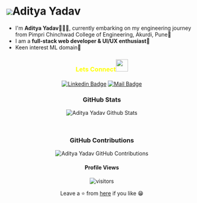 
 # ![](https://res.cloudinary.com/sjdev/image/upload/v1636873972/Git-Readme/Hello_1_rpemnu.gif)Aditya Yadav 
 
 
* I'm **Aditya Yadav**🧑🏻‍🎓, currently embarking on my engineering journey from Pimpri Chinchwad College of Engineering, Akurdi, Pune🚀 <br/>
* I am a **full-stack web developer & UI/UX enthusiast🎨** <br/>
* Keen interest  ML domain🤖


<h3 align="center" style="color:yellow;margin-bottom: 20px;" >Lets Connect<img src="https://raw.githubusercontent.com/ShahriarShafin/ShahriarShafin/main/Assets/handshake.gif" height="32px" style="margin-bottom: -5px;"  > </h3>  
<div align="center" >


</p>

[![Linkedin Badge](https://img.shields.io/badge/-Linkedin-0e76a8?style=flat&labelColor=white&logo=linkedin&logoColor=0e76a8)](https://www.linkedin.com/in/aditya-yadav-34a8861b0/)
[![Mail Badge](https://img.shields.io/badge/-Gmail-c0392b?style=flat&labelColor=white&logo=gmail&logoColor=c0392b)](mailto:yadavadityaanil@gmail.com)

<div align="center">

### GitHub Stats
![Aditya Yadav Github Stats](https://github-readme-stats.vercel.app/api?username=adi932001&show_icons=true&theme=onedark)


<br/>

### GitHub Contributions
![Aditya Yadav GitHub Contributions](https://github-readme-streak-stats.herokuapp.com/?&theme=dracula&user=adi932001)

 #### Profile Views
![visitors](https://gpvc.arturio.dev/adi932001)

Leave a ⭐ from [here](https://github.com/adi932001/adi932001) if you like 😁
</p>
